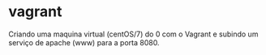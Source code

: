 # vagrant

Criando uma maquina virtual (centOS/7) do 0 com o Vagrant e subindo um serviço de apache (www) para a porta 8080.

